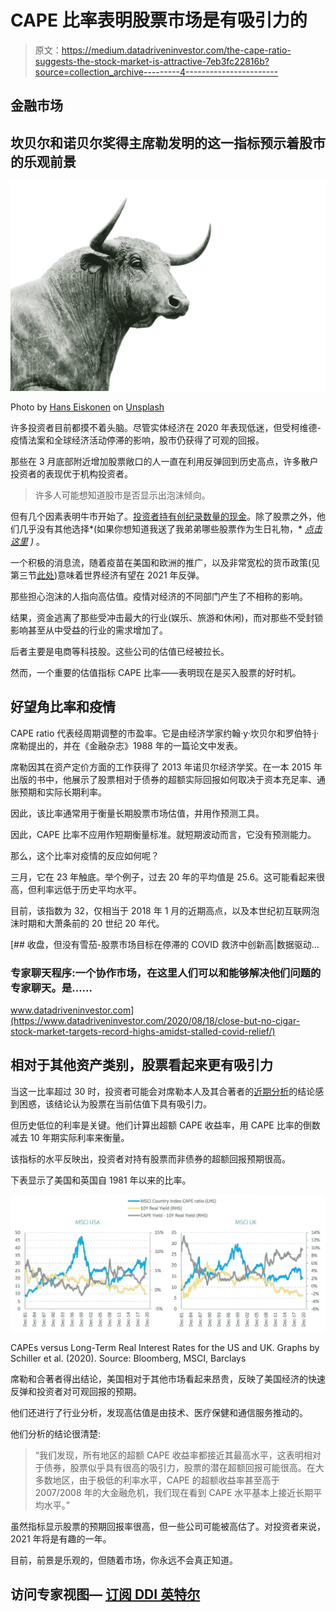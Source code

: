 # CAPE 比率表明股票市场是有吸引力的

> 原文：<https://medium.datadriveninvestor.com/the-cape-ratio-suggests-the-stock-market-is-attractive-7eb3fc22816b?source=collection_archive---------4----------------------->

## 金融市场

## 坎贝尔和诺贝尔奖得主席勒发明的这一指标预示着股市的乐观前景

![](img/c1e547664ced7c5838efc1a0c48090c4.png)

Photo by [Hans Eiskonen](https://unsplash.com/@eiskonen?utm_source=medium&utm_medium=referral) on [Unsplash](https://unsplash.com?utm_source=medium&utm_medium=referral)

许多投资者目前都摸不着头脑。尽管实体经济在 2020 年表现低迷，但受柯维德-疫情法案和全球经济活动停滞的影响，股市仍获得了可观的回报。

那些在 3 月底部附近增加股票敞口的人一直在利用反弹回到历史高点，许多散户投资者的表现优于机构投资者。

> 许多人可能想知道股市是否显示出泡沫倾向。

但有几个因素表明牛市开始了。[投资者持有创纪录数量的现金](https://medium.com/datadriveninvestor/record-amounts-of-cash-on-the-sideline-can-fuel-the-current-bull-market-7a5c76374709)。除了股票之外，他们几乎没有其他选择*(如果你想知道我送了我弟弟哪些股票作为生日礼物，* [*点击这里*](https://medium.com/datadriveninvestor/i-gifted-stocks-to-my-brother-on-his-18th-birthday-heres-why-a8029dddfbb4) *)* 。

一个积极的消息流，随着疫苗在美国和欧洲的推广，以及非常宽松的货币政策(见第三节[此处](https://medium.com/datadriveninvestor/record-amounts-of-cash-on-the-sideline-can-fuel-the-current-bull-market-7a5c76374709))意味着世界经济有望在 2021 年反弹。

那些担心泡沫的人指向高估值。疫情对经济的不同部门产生了不相称的影响。

结果，资金逃离了那些受冲击最大的行业(娱乐、旅游和休闲)，而对那些不受封锁影响甚至从中受益的行业的需求增加了。

后者主要是电商等科技股。这些公司的估值已经被拉长。

然而，一个重要的估值指标 CAPE 比率——表明现在是买入股票的好时机。

## 好望角比率和疫情

CAPE ratio 代表经周期调整的市盈率。它是由经济学家约翰·y·坎贝尔和罗伯特·j·席勒提出的，并在《金融杂志》1988 年的一篇论文中发表。

席勒因其在资产定价方面的工作获得了 2013 年诺贝尔经济学奖。在一本 2015 年出版的书中，他展示了股票相对于债券的超额实际回报如何取决于资本充足率、通胀预期和实际长期利率。

因此，该比率通常用于衡量长期股票市场估值，并用作预测工具。

因此，CAPE 比率不应用作短期衡量标准。就短期波动而言，它没有预测能力。

那么，这个比率对疫情的反应如何呢？

三月，它在 23 年触底。举个例子，过去 20 年的平均值是 25.6。这可能看起来很高，但利率远低于历史平均水平。

目前，该指数为 32，仅相当于 2018 年 1 月的近期高点，以及本世纪初互联网泡沫时期和大萧条前的 20 世纪 20 年代。

[](https://www.datadriveninvestor.com/2020/08/18/close-but-no-cigar-stock-market-targets-record-highs-amidst-stalled-covid-relief/) [## 收盘，但没有雪茄-股票市场目标在停滞的 COVID 救济中创新高|数据驱动…

### 专家聊天程序:一个协作市场，在这里人们可以和能够解决他们问题的专家聊天。是……

www.datadriveninvestor.com](https://www.datadriveninvestor.com/2020/08/18/close-but-no-cigar-stock-market-targets-record-highs-amidst-stalled-covid-relief/) 

## 相对于其他资产类别，股票看起来更有吸引力

当这一比率超过 30 时，投资者可能会对席勒本人及其合著者的[近期分析](https://papers.ssrn.com/sol3/papers.cfm?abstract_id=3714737)的结论感到困惑，该结论认为股票在当前估值下具有吸引力。

但历史低位的利率是关键。他们计算出超额 CAPE 收益率，用 CAPE 比率的倒数减去 10 年期实际利率来衡量。

该指标的水平反映出，投资者对持有股票而非债券的超额回报预期很高。

下表显示了美国和英国自 1981 年以来的比率。

![](img/52bc873d91dbd7d547d949d775e83e2e.png)

CAPEs versus Long-Term Real Interest Rates for the US and UK. Graphs by Schiller et al. (2020). Source: Bloomberg, MSCI, Barclays

席勒和合著者得出结论，美国相对于其他市场看起来昂贵，反映了美国经济的快速反弹和投资者对可观回报的预期。

他们还进行了行业分析，发现高估值是由技术、医疗保健和通信服务推动的。

他们分析的结论很清楚:

> “我们发现，所有地区的超额 CAPE 收益率都接近其最高水平，这表明相对于债券，股票似乎具有很高的吸引力，股票的潜在超额回报可能很高。在大多数地区，由于极低的利率水平，CAPE 的超额收益率甚至高于 2007/2008 年的大金融危机，我们现在看到 CAPE 水平基本上接近长期平均水平。”

虽然指标显示股票的预期回报率很高，但一些公司可能被高估了。对投资者来说，2021 年将是有趣的一年。

目前，前景是乐观的，但随着市场，你永远不会真正知道。

## 访问专家视图— [订阅 DDI 英特尔](https://datadriveninvestor.com/ddi-intel)